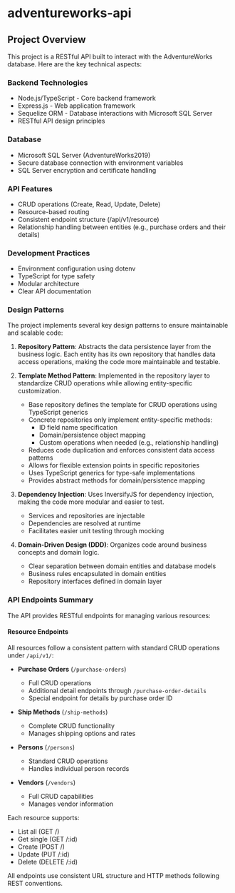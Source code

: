 # adventureworks-api

## Project Overview

This project is a RESTful API built to interact with the AdventureWorks database. Here are the key technical aspects:

### Backend Technologies
- Node.js/TypeScript - Core backend framework
- Express.js - Web application framework
- Sequelize ORM - Database interactions with Microsoft SQL Server
- RESTful API design principles

### Database
- Microsoft SQL Server (AdventureWorks2019)
- Secure database connection with environment variables
- SQL Server encryption and certificate handling

### API Features
- CRUD operations (Create, Read, Update, Delete)
- Resource-based routing
- Consistent endpoint structure (/api/v1/resource)
- Relationship handling between entities (e.g., purchase orders and their details)

### Development Practices
- Environment configuration using dotenv
- TypeScript for type safety
- Modular architecture
- Clear API documentation

### Design Patterns

The project implements several key design patterns to ensure maintainable and scalable code:

1. **Repository Pattern**: Abstracts the data persistence layer from the business logic. Each entity has its own repository that handles data access operations, making the code more maintainable and testable.

2. **Template Method Pattern**: Implemented in the repository layer to standardize CRUD operations while allowing entity-specific customization.
   - Base repository defines the template for CRUD operations using TypeScript generics
   - Concrete repositories only implement entity-specific methods:
     - ID field name specification
     - Domain/persistence object mapping
     - Custom operations when needed (e.g., relationship handling)
   - Reduces code duplication and enforces consistent data access patterns
   - Allows for flexible extension points in specific repositories
   - Uses TypeScript generics for type-safe implementations
   - Provides abstract methods for domain/persistence mapping

3. **Dependency Injection**: Uses InversifyJS for dependency injection, making the code more modular and easier to test.
   - Services and repositories are injectable
   - Dependencies are resolved at runtime
   - Facilitates easier unit testing through mocking

4. **Domain-Driven Design (DDD)**: Organizes code around business concepts and domain logic.
   - Clear separation between domain entities and database models
   - Business rules encapsulated in domain entities
   - Repository interfaces defined in domain layer

### API Endpoints Summary

The API provides RESTful endpoints for managing various resources:

#### Resource Endpoints
All resources follow a consistent pattern with standard CRUD operations under `/api/v1/`:

- **Purchase Orders** (`/purchase-orders`)
  - Full CRUD operations
  - Additional detail endpoints through `/purchase-order-details`
  - Special endpoint for details by purchase order ID

- **Ship Methods** (`/ship-methods`)
  - Complete CRUD functionality
  - Manages shipping options and rates

- **Persons** (`/persons`) 
  - Standard CRUD operations
  - Handles individual person records

- **Vendors** (`/vendors`)
  - Full CRUD capabilities
  - Manages vendor information

Each resource supports:
- List all (GET /)
- Get single (GET /:id) 
- Create (POST /)
- Update (PUT /:id)
- Delete (DELETE /:id)

All endpoints use consistent URL structure and HTTP methods following REST conventions.
